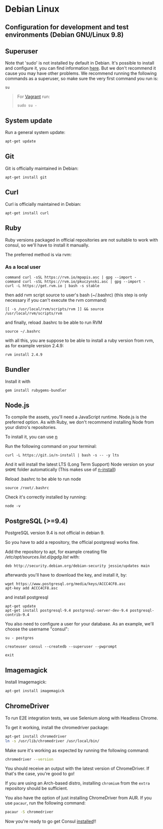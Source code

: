 # Debian Linux

## Configuration for development and test environments \(Debian GNU/Linux 9.8\)

## Superuser

Note that 'sudo' is not installed by default in Debian. It's possible to install and configure it, you can find information [here](https://wiki.debian.org/sudo). But we don't recommend it cause you may have other problems. We recommend running the following commands as a superuser, so make sure the very first command you run is:

```text
su
```

> For [Vagrant](vagrant.md) run:
>
> ```text
> sudo su -
> ```

## System update

Run a general system update:

```bash
apt-get update
```

## Git

Git is officially maintained in Debian:

```text
apt-get install git
```

## Curl

Curl is officially maintained in Debian:

```text
apt-get install curl
```

## Ruby

Ruby versions packaged in official repositories are not suitable to work with consul, so we'll have to install it manually.

The preferred method is via rvm:

### As a local user

```text
command curl -sSL https://rvm.io/mpapis.asc | gpg --import -
command curl -sSL https://rvm.io/pkuczynski.asc | gpg --import -
curl -L https://get.rvm.io | bash -s stable
```

then add rvm script source to user's bash \(~/.bashrc\) \(this step is only necessary if you can't execute the rvm command\)

```text
[[ -s /usr/local/rvm/scripts/rvm ]] && source /usr/local/rvm/scripts/rvm
```

and finally, reload .bashrc to be able to run RVM

```text
source ~/.bashrc
```

with all this, you are suppose to be able to install a ruby version from rvm, as for example version 2.4.9:

```text
rvm install 2.4.9
```

## Bundler

Install it with

```text
gem install rubygems-bundler
```

## Node.js

To compile the assets, you'll need a JavaScript runtime. Node.js is the preferred option. As with Ruby, we don't recommend installing Node from your distro's repositories.

To install it, you can use [n](https://github.com/tj/n)

Run the following command on your terminal:

```text
curl -L https://git.io/n-install | bash -s -- -y lts
```

And it will install the latest LTS \(Long Term Support\) Node version on your `$HOME` folder automatically \(This makes use of [n-install](https://github.com/mklement0/n-install)\)

Reload .bashrc to be able to run node

```text
source /root/.bashrc
```

Check it's correctly installed by running:

```text
node -v
```

## PostgreSQL \(&gt;=9.4\)

PostgreSQL version 9.4 is not official in debian 9.

So you have to add a repository, the official postgresql works fine.

Add the repository to apt, for example creating file _/etc/apt/sources.list.d/pgdg.list_ with:

```text
deb http://security.debian.org/debian-security jessie/updates main
```

afterwards you'll have to download the key, and install it, by:

```text
wget https://www.postgresql.org/media/keys/ACCC4CF8.asc
apt-key add ACCC4CF8.asc
```

and install postgresql

```text
apt-get update
apt-get install postgresql-9.4 postgresql-server-dev-9.4 postgresql-contrib-9.4
```

You also need to configure a user for your database. As an example, we'll choose the username "consul":

```text
su - postgres

createuser consul --createdb --superuser --pwprompt

exit
```

## Imagemagick

Install Imagemagick:

```bash
apt-get install imagemagick
```

## ChromeDriver

To run E2E integration tests, we use Selenium along with Headless Chrome.

To get it working, install the chromedriver package:

```bash
apt-get install chromedriver
ln -s /usr/lib/chromedriver /usr/local/bin/
```

Make sure it's working as expected by running the following command:

```bash
chromedriver --version
```

You should receive an output with the latest version of ChromeDriver. If that's the case, you're good to go!

If you are using an Arch-based distro, installing `chromium` from the `extra` repository should be sufficient.

You also have the option of just installing ChromeDriver from AUR. If you use `pacaur`, run the following command:

```bash
pacaur -S chromedriver
```

Now you're ready to go get Consul [installed](./)!!


